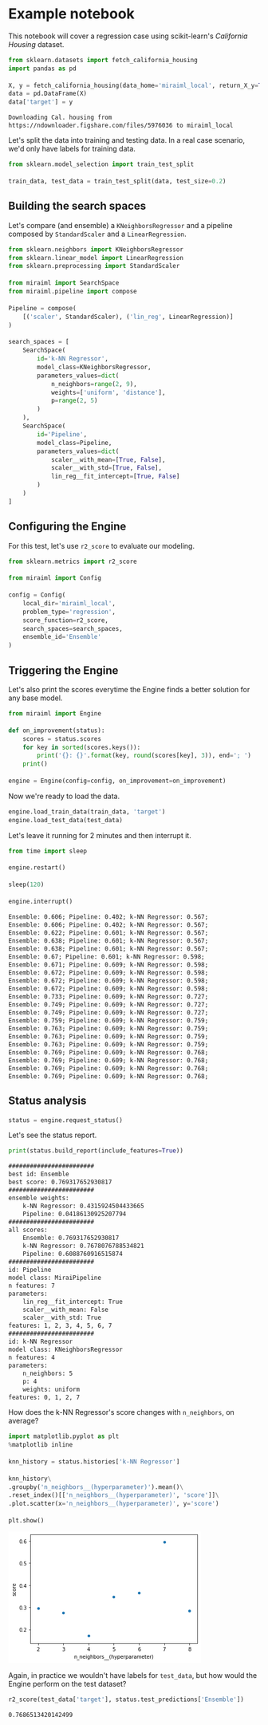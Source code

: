 # Example notebook

This notebook will cover a regression case using scikit-learn's *California Housing* dataset.


```python
from sklearn.datasets import fetch_california_housing
import pandas as pd

X, y = fetch_california_housing(data_home='miraiml_local', return_X_y=True)
data = pd.DataFrame(X)
data['target'] = y
```

    Downloading Cal. housing from https://ndownloader.figshare.com/files/5976036 to miraiml_local


Let's split the data into training and testing data. In a real case scenario, we'd only have labels for training data.


```python
from sklearn.model_selection import train_test_split

train_data, test_data = train_test_split(data, test_size=0.2)
```

## Building the search spaces

Let's compare (and ensemble) a `KNeighborsRegressor` and a pipeline composed by `StandardScaler` and a `LinearRegression`.


```python
from sklearn.neighbors import KNeighborsRegressor
from sklearn.linear_model import LinearRegression
from sklearn.preprocessing import StandardScaler

from miraiml import SearchSpace
from miraiml.pipeline import compose

Pipeline = compose(
    [('scaler', StandardScaler), ('lin_reg', LinearRegression)]
)

search_spaces = [
    SearchSpace(
        id='k-NN Regressor',
        model_class=KNeighborsRegressor,
        parameters_values=dict(
            n_neighbors=range(2, 9),
            weights=['uniform', 'distance'],
            p=range(2, 5)
        )
    ),
    SearchSpace(
        id='Pipeline',
        model_class=Pipeline,
        parameters_values=dict(
            scaler__with_mean=[True, False],
            scaler__with_std=[True, False],
            lin_reg__fit_intercept=[True, False]
        )
    )
]
```

## Configuring the Engine

For this test, let's use `r2_score` to evaluate our modeling.


```python
from sklearn.metrics import r2_score

from miraiml import Config

config = Config(
    local_dir='miraiml_local',
    problem_type='regression',
    score_function=r2_score,
    search_spaces=search_spaces,
    ensemble_id='Ensemble'
)
```

## Triggering the Engine

Let's also print the scores everytime the Engine finds a better solution for any base model.


```python
from miraiml import Engine

def on_improvement(status):
    scores = status.scores
    for key in sorted(scores.keys()):
        print('{}: {}'.format(key, round(scores[key], 3)), end='; ')
    print()

engine = Engine(config=config, on_improvement=on_improvement)
```

Now we're ready to load the data.


```python
engine.load_train_data(train_data, 'target')
engine.load_test_data(test_data)
```

Let's leave it running for 2 minutes and then interrupt it.


```python
from time import sleep

engine.restart()

sleep(120)

engine.interrupt()
```

    Ensemble: 0.606; Pipeline: 0.402; k-NN Regressor: 0.567; 
    Ensemble: 0.606; Pipeline: 0.402; k-NN Regressor: 0.567; 
    Ensemble: 0.622; Pipeline: 0.601; k-NN Regressor: 0.567; 
    Ensemble: 0.638; Pipeline: 0.601; k-NN Regressor: 0.567; 
    Ensemble: 0.638; Pipeline: 0.601; k-NN Regressor: 0.567; 
    Ensemble: 0.67; Pipeline: 0.601; k-NN Regressor: 0.598; 
    Ensemble: 0.671; Pipeline: 0.609; k-NN Regressor: 0.598; 
    Ensemble: 0.672; Pipeline: 0.609; k-NN Regressor: 0.598; 
    Ensemble: 0.672; Pipeline: 0.609; k-NN Regressor: 0.598; 
    Ensemble: 0.672; Pipeline: 0.609; k-NN Regressor: 0.598; 
    Ensemble: 0.733; Pipeline: 0.609; k-NN Regressor: 0.727; 
    Ensemble: 0.749; Pipeline: 0.609; k-NN Regressor: 0.727; 
    Ensemble: 0.749; Pipeline: 0.609; k-NN Regressor: 0.727; 
    Ensemble: 0.759; Pipeline: 0.609; k-NN Regressor: 0.759; 
    Ensemble: 0.763; Pipeline: 0.609; k-NN Regressor: 0.759; 
    Ensemble: 0.763; Pipeline: 0.609; k-NN Regressor: 0.759; 
    Ensemble: 0.763; Pipeline: 0.609; k-NN Regressor: 0.759; 
    Ensemble: 0.769; Pipeline: 0.609; k-NN Regressor: 0.768; 
    Ensemble: 0.769; Pipeline: 0.609; k-NN Regressor: 0.768; 
    Ensemble: 0.769; Pipeline: 0.609; k-NN Regressor: 0.768; 
    Ensemble: 0.769; Pipeline: 0.609; k-NN Regressor: 0.768; 


## Status analysis


```python
status = engine.request_status()
```

Let's see the status report.


```python
print(status.build_report(include_features=True))
```

    ########################
    best id: Ensemble
    best score: 0.769317652930817
    ########################
    ensemble weights:
        k-NN Regressor: 0.4315924504433665
        Pipeline: 0.04186130925207794
    ########################
    all scores:
        Ensemble: 0.769317652930817
        k-NN Regressor: 0.7678076788534821
        Pipeline: 0.6088760916515874
    ########################
    id: Pipeline
    model class: MiraiPipeline
    n features: 7
    parameters:
        lin_reg__fit_intercept: True
        scaler__with_mean: False
        scaler__with_std: True
    features: 1, 2, 3, 4, 5, 6, 7
    ########################
    id: k-NN Regressor
    model class: KNeighborsRegressor
    n features: 4
    parameters:
        n_neighbors: 5
        p: 4
        weights: uniform
    features: 0, 1, 2, 7
    


How does the k-NN Regressor's score changes with `n_neighbors`, on average?


```python
import matplotlib.pyplot as plt
%matplotlib inline

knn_history = status.histories['k-NN Regressor']

knn_history\
.groupby('n_neighbors__(hyperparameter)').mean()\
.reset_index()[['n_neighbors__(hyperparameter)', 'score']]\
.plot.scatter(x='n_neighbors__(hyperparameter)', y='score')

plt.show()
```


![png](example_files/example_19_0.png)


Again, in practice we wouldn't have labels for `test_data`, but how would the Engine perform on the test dataset?


```python
r2_score(test_data['target'], status.test_predictions['Ensemble'])
```




    0.7686513420142499


